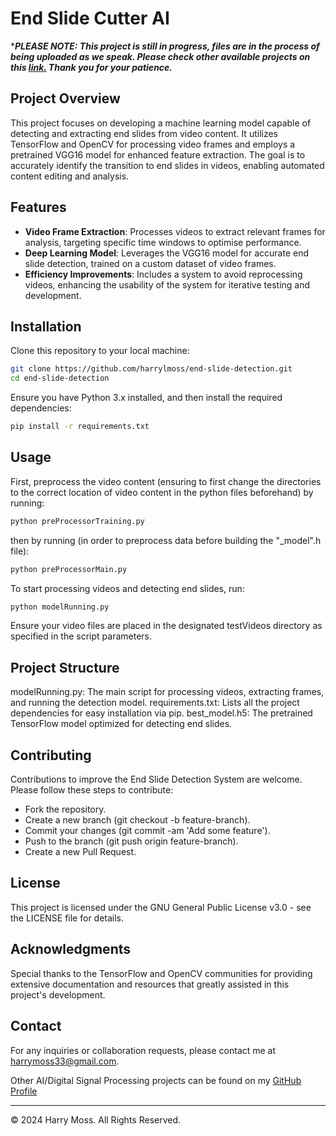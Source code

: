 # End Slide Cutter AI

****PLEASE NOTE: This project is still in progress, files are in the process of being uploaded as we speak. Please check other available projects on this [link.](https://github.com/HarryLMoss) Thank you for your patience.***

## Project Overview
This project focuses on developing a machine learning model capable of detecting and extracting end slides from video content. It utilizes TensorFlow and OpenCV for processing video frames and employs a pretrained VGG16 model for enhanced feature extraction. The goal is to accurately identify the transition to end slides in videos, enabling automated content editing and analysis.

## Features
- **Video Frame Extraction**: Processes videos to extract relevant frames for analysis, targeting specific time windows to optimise performance.
- **Deep Learning Model**: Leverages the VGG16 model for accurate end slide detection, trained on a custom dataset of video frames.
- **Efficiency Improvements**: Includes a system to avoid reprocessing videos, enhancing the usability of the system for iterative testing and development.

## Installation
Clone this repository to your local machine:
```bash
git clone https://github.com/harrylmoss/end-slide-detection.git
cd end-slide-detection
```
Ensure you have Python 3.x installed, and then install the required dependencies:

```bash
pip install -r requirements.txt
```
## Usage
First, preprocess the video content (ensuring to first change the directories to the correct location of video content in the python files beforehand) by running:

```bash
python preProcessorTraining.py
```

then by running (in order to preprocess data before building the "_model".h file):

```bash
python preProcessorMain.py
```
To start processing videos and detecting end slides, run:

```bash
python modelRunning.py
```
Ensure your video files are placed in the designated testVideos directory as specified in the script parameters.

## Project Structure
modelRunning.py: The main script for processing videos, extracting frames, and running the detection model.
requirements.txt: Lists all the project dependencies for easy installation via pip.
best_model.h5: The pretrained TensorFlow model optimized for detecting end slides.

## Contributing
Contributions to improve the End Slide Detection System are welcome. Please follow these steps to contribute:

- Fork the repository.
- Create a new branch (git checkout -b feature-branch).
- Commit your changes (git commit -am 'Add some feature').
- Push to the branch (git push origin feature-branch).
- Create a new Pull Request.

## License
This project is licensed under the GNU General Public License v3.0 - see the LICENSE file for details.

## Acknowledgments
Special thanks to the TensorFlow and OpenCV communities for providing extensive documentation and resources that greatly assisted in this project's development.

## Contact
For any inquiries or collaboration requests, please contact me at harrymoss33@gmail.com.

Other AI/Digital Signal Processing projects can be found on my [GitHub Profile](https://github.com/HarryLMoss)

---

© 2024 Harry Moss. All Rights Reserved.

